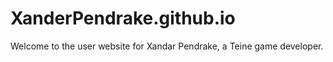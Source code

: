 # XanderPendrake.github.io

Welcome to the user website for Xandar Pendrake, a Teine game developer.
